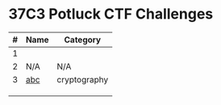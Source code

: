 # 37C3 Potluck CTF Challenges

| **#** | **Name** | **Category** |
|-------|----------|--------------|
| 1     |          |              |
| 2     | N/A      | N/A          |
| 3     | [abc](challenge-03/)      | cryptography |
|       |          |              |
|       |          |              |
|       |          |              |
